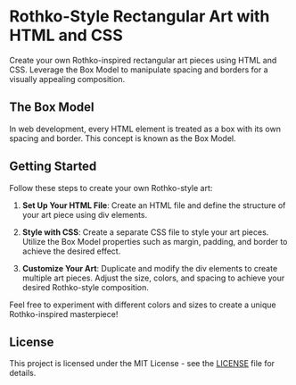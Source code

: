 # Rothko-Style Rectangular Art with HTML and CSS

Create your own Rothko-inspired rectangular art pieces using HTML and CSS. Leverage the Box Model to manipulate spacing and borders for a visually appealing composition.

## The Box Model

In web development, every HTML element is treated as a box with its own spacing and border. This concept is known as the Box Model.

## Getting Started

Follow these steps to create your own Rothko-style art:

1. **Set Up Your HTML File**: Create an HTML file and define the structure of your art piece using div elements.

2. **Style with CSS**: Create a separate CSS file to style your art pieces. Utilize the Box Model properties such as margin, padding, and border to achieve the desired effect.

3. **Customize Your Art**: Duplicate and modify the div elements to create multiple art pieces. Adjust the size, colors, and spacing to achieve your desired Rothko-style composition.

Feel free to experiment with different colors and sizes to create a unique Rothko-inspired masterpiece!

## License

This project is licensed under the MIT License - see the [LICENSE](LICENSE) file for details.

